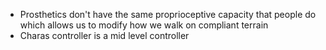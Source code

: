 - Prosthetics don't have the same proprioceptive capacity that people do which allows us to modify how we walk on compliant terrain
- Charas controller is a mid level controller